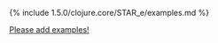 {% include 1.5.0/clojure.core/STAR_e/examples.md %}

[Please add examples!](https://github.com/arrdem/grimoire/edit/master/_includes/1.6.0/clojure.core/STAR_e/examples.md)
